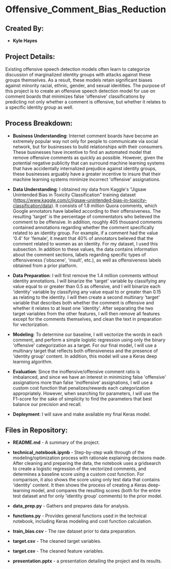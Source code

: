# Offensive_Comment_Bias_Reduction

## Created By:

* __Kyle Hayes__

## Project Details:

Existing offensive speech detection models often learn to categorize discussion of marginalized identity groups with attacks against these groups themselves. As a result, these models retain significant biases against minority racial, ethnic, gender, and sexual identities. The purpose of this project is to create an offensive speech detection model for use on comment boards that minimizes false 'offensive' classifications by predicting not only whether a comment is offensive, but whether it relates to a specific identity group as well.

## Process Breakdown:

- **Business Understanding**:
  Internet comment boards have become an extremely popular way not only for people to communicate via social network, but for businesses to build relationships with their consumers. These businesses have incentive to find an automated model that remove offensive comments as quickly as possible. However, given the potential negative publicity that can surround machine learning systems that have accidentally internalized prejudice against identity groups, these businesses arguably have a greater incentive to insure that their machine learning systems minimize incorrect 'offensive' assignations.

- **Data Understanding**:
  I obtained my data from Kaggle's "Jigsaw Unintended Bias in Toxicity Classification" training dataset (https://www.kaggle.com/c/jigsaw-unintended-bias-in-toxicity-classification/data). It consists of 1.8 million Quora comments, which Google annotators have labelled according to their offensiveness. The resulting 'target' is the percentage of commentators who believed the comment to be offensive. In addition, roughly 405 thousand comments contained annotations regarding whether the comment specifically related to an identity group. For example, if a comment had the value '0.4' for 'female', it meant that 40% of annotators believed that the comment related to women as an identity. For my dataset, I used this subsection.
  In addition to these values, the data contains information about the comment sections, labels regarding specific types of offensiveness ('obscene', 'insult', etc.), as well as offensiveness labels obtained from a prior platform.

- **Data Preparation**:
  I will first remove the 1.4 million comments without identity annotations. I will binarize the 'target' variable by classifying any value equal to or greater than 0.5 as offensive, and I will binarize each 'identity' variable by classifying any value equal to or greater than 0.15 as relating to the identity. I will then create a second multinary 'target' variable that describes both whether the comment is offensive and whether it relates to at least one 'identity'. After separating the two target variables from the other features, I will then remove all features except for the comments themselves, and clean the text in preparation for vectorization.

- **Modeling**:
  To determine our baseline, I will vectorize the words in each comment, and perform a simple logistic regression using only the binary 'offensive' categorization as a target. For our final model, I will use a multinary target that reflects both offensiveness and the presence of 'identity group' content. In addition, this model will use a Keras deep learning algorithm.

- **Evaluation**:
  Since the inoffensive/offensive comment ratio is imbalanced, and since we have an interest in minimizing false 'offensive' assignations more than false 'inoffensive' assignations, I will use a custom cost function that penalizes/rewards each categorization appropriately. However, when searching for parameters, I will use the F1-score for the sake of simplicity to find the parameters that best balance our precision and recall. 

- **Deployment**:
  I will save and make available my final Keras model.

## Files in Repository:

* __README.md__ - A summary of the project.

* __technical_notebook.ipynb__ - Step-by-step walk through of the modeling/optimization process with rationale explaining decisions made. After cleaning and preparing the data, the notebook uses a gridsearch to create a logistic regression of the vectorized comments, and determines a baseline score using a custom cost function. For comparison, it also shows the score using only test data that contains 'identity' content. It then shows the process of creating a Keras deep-learning model, and compares the resulting scores (both for the entire test dataset and for only 'identity group' comments) to the prior model.

* __data_prep.py__ - Gathers and prepares data for analysis.

* __functions.py__ - Provides general functions used in the technical notebook, including Keras modeling and cost function calculation.

* __train_bias.csv__ - The raw dataset prior to data preparation.

* __target.csv__ - The cleaned target variables.

* __target.csv__ - The cleaned feature variables.

* __presentation.pptx__ - a presentation detailing the project and its results.